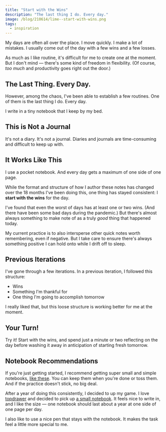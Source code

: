 ```yaml
---
title: "Start with the Wins"
description: "The last thing I do. Every day."
image: /blog/210614/lime--start-with-wins.png
tags:
  - inspiration
---
```


My days are often all over the place. I move quickly. I make a lot of mistakes. I usually come out of the day with a few wins and a few losses.

As much as I like routine, it's difficult for me to create one at the moment. But I don't mind — there's some kind of freedom in flexibility. (Of course, _too much_ and productivity goes right out the door.)

## The Last Thing. Every Day.

However, among the chaos, I've been able to establish a few routines. One of them is the last thing I do. Every day.

I write in a tiny notebook that I keep by my bed.

## This is Not a Journal

It's not a diary. It's not a journal. Diaries and journals are time-consuming and difficult to keep up with.

## It Works Like This

I use a pocket notebook. And every day gets a maximum of one side of one page.

While the format and structure of how I author these notes has changed over the 18 months I've been doing this, one thing has stayed consistent: I **start with the wins** for the day.

I've found that even the worst of days has at least one or two wins. (And there have been some bad days during the pandemic.) But there's almost always something to make note of as a truly _good_ thing that happened today.

My current practice is to also intersperse other quick notes worth remembering, even if negative. But I take care to ensure there's always something positive I can hold onto while I drift off to sleep.

## Previous Iterations

I've gone through a few iterations. In a previous iteration, I followed this structure:

- Wins
- Something I'm thankful for
- One thing I'm going to accomplish tomorrow

I really liked that, but this loose structure is working better for me at the moment.

## Your Turn!

Try it! Start with the wins, and spend just a minute or two reflecting on the day before washing it away in anticipation of starting fresh tomorrow.

## Notebook Recommendations

If you're just getting started, I recommend getting super small and simple notebooks, [like these](https://smile.amazon.com/dp/B07DGLW7XN). You can keep them when you're done or toss them. And if the practice doesn't stick, no big deal.

After a year of doing this consistently, I decided to up my game. I love [topdrawer](https://topdrawershop.com/) and decided to pick up [a small notebook](https://topdrawershop.com/collections/notebooks/products/kolo-bristol-journal-small?variant=30371604627540). It feels nice to write in, and I like the size — one notebook should last about a year at one side of one page per day.

I also like to use a nice pen that stays with the notebook. It makes the task feel a little more special to me.
